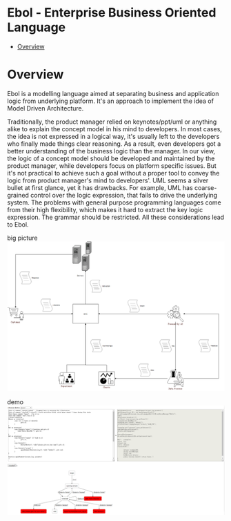 # Ebol - Enterprise Business Oriented Language


* [Overview](#Overview)


# Overview
Ebol is a modelling language aimed at separating business and application logic from underlying platform. It's an approach to implement the idea of Model Driven Architecture.

Traditionally, the product manager relied on keynotes/ppt/uml or anything alike to explain the concept model in his mind to developers. In 
most cases, the idea is not expressed in a logical way, it's usually left to the developers who finally made things clear reasoning. As a 
result, even developers got a better understanding of the business logic than the manager. In our view, the logic of a concept model should 
be developed and maintained by the product manager, while developers focus on platform specific issues. But it's not practical to achieve
such a goal without a proper tool to convey the logic from product manager's mind to developers'. UML seems a silver bullet at first glance,
yet it has drawbacks. For example, UML has coarse-grained control over the logic expression, that fails to drive the underlying system. 
The problems with general purpose programming languages come from their high flexibility, which makes it hard to extract the key logic
expression. The grammar should be restricted.  All these considerations lead to Ebol.

big picture<img src="application in future.png" alt="big picture">

demo<img src="demo_v3.PNG" alt="demo">













